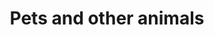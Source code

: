 ---
banner:
  content: 'You can set this component to ''display: true'' to show a banner at the
    top of the page.'
  display: false
  heading: This is a place to place urgent information
layout: category
name: pets-animals
owner: CDC
questions:
- can-i-get-covid-19-from-my-pets
- can-animals-carry-the-virus
- are-pets-from-a-shelter-safe
- should-avoid-contact-with-pets
- can-i-walk-my-dog
- pets-assisted-living
- what-animals-can-get-covid-19
- if-my-pet-has-been-vaccinated-for-species-specific-cornavirus
- is-it-true-animals-get-their-own-types-of-virus
- what-should-i-do-if-my-pet-gets-sick
- if-my-pet-had-species-specific-coronavirus-are-they-more-likely-to-get-covid-19
- since-tigers-can-get-infected-should-i-worry-about-my-pet-cat
- my-pet-has-health-problems
- can-i-travel-to-the-us-with-dogs
- do-i-need-to-get-my-pet-tested
- are-there-any-approved-products-to-prevent-covid-19-in-animals
- what-about-imported-animals-or-animal-products
- what-precautions-with-imported-animals
- why-are-animals-being-tested-when-people-cant
- avoid-animal-adoption-scam
- can-wild-animals-spread-covid19-to-people-and-pets
- can-bats-in-us-get-covid19-and-spread-it-to-people
redirect_from:
- /animals/
- /animals/if-my-pet-has-been-exposed-do-they-need-to-quarantine/
title: Pets and other animals
---